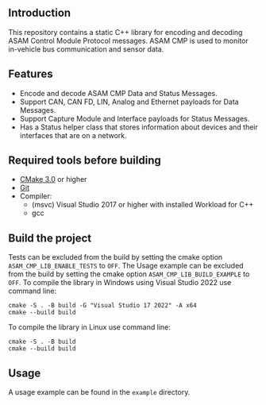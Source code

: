 ## Introduction
This repository contains a static C++ library for encoding and decoding ASAM Control Module Protocol messages. ASAM CMP is used to monitor in-vehicle bus communication and sensor data. 

## Features
- Encode and decode ASAM CMP Data and Status Messages.
- Support CAN, CAN FD, LIN, Analog and Ethernet payloads for Data Messages.
- Support Capture Module and Interface payloads for Status Messages.
- Has a Status helper class that stores information about devices and their interfaces that are on a network.

## Required tools before building
 - [CMake 3.0](https://cmake.org/) or higher
 - [Git](https://git-scm.com/)
 - Compiler:
   - (msvc) Visual Studio 2017 or higher with installed Workload for C++
   - gcc
   
## Build the project
Tests can be excluded from the build by setting the cmake option `ASAM_CMP_LIB_ENABLE_TESTS` to `OFF`.
The Usage example can be excluded from the build by setting the cmake option `ASAM_CMP_LIB_BUILD_EXAMPLE` to `OFF`.
To compile the library in Windows using Visual Studio 2022 use command line:
```
cmake -S . -B build -G "Visual Studio 17 2022" -A x64
cmake --build build
```
To compile the library in Linux use command line:
```
cmake -S . -B build
cmake --build build
```

## Usage
A usage example can be found in the `example` directory.
